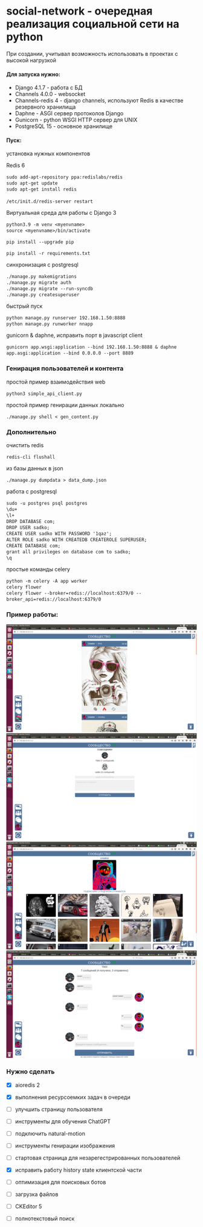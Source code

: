 # social-network - очередная реализация социальной сети на python

При создании, учитывал возможность использовать в проектах с высокой нагрузкой

#### Для запуска нужно:

* Django 4.1.7 - работа с БД
* Channels 4.0.0 - websocket
* Channels-redis 4 - django channels, используют Redis в качестве резервного хранилища
* Daphne - ASGI сервер протоколов Django
* Gunicorn - python WSGI HTTP сервер для UNIX
* PostgreSQL 15 - основное хранилище

#### Пуск:

установка нужных компонентов   

Redis 6   
```
sudo add-apt-repository ppa:redislabs/redis
sudo apt-get update
sudo apt-get install redis

/etc/init.d/redis-server restart
```

Виртуальная среда для работы с Django 3
```
python3.9 -m venv <myenvname>
source <myenvname>/bin/activate
```

```
pip install --upgrade pip
```

```
pip install -r requirements.txt
```

синхронизация с postgresql
```
./manage.py makemigrations   
./manage.py migrate auth   
./manage.py migrate --run-syncdb   
./manage.py createsuperuser   
```

быстрый пуск   
```
python manage.py runserver 192.168.1.50:8888   
python manage.py runworker nnapp   
```

gunicorn & daphne, исправить порт в javascript client
```
gunicorn app.wsgi:application --bind 192.168.1.50:8888 & daphne app.asgi:application --bind 0.0.0.0 --port 8889   
```
### Генирация пользователей и контента  
 
простой пример взаимодействия web   
```
python3 simple_api_client.py
```

простой пример генирации данных локально
```
./manage.py shell < gen_content.py
```

### Дополнительно  
 
очистить redis   
```
redis-cli flushall
```
из базы данных в json   
```
./manage.py dumpdata > data_dump.json
```
работа с postgresql   
```
sudo -u postgres psql postgres
\du+
\l+
DROP DATABASE com;
DROP USER sadko;
CREATE USER sadko WITH PASSWORD '1qaz';
ALTER ROLE sadko WITH CREATEDB CREATEROLE SUPERUSER;
CREATE DATABASE com;
grant all privileges on database com to sadko;
\q
```
простые команды celery
```
python -m celery -A app worker
celery flower
celery flower --broker=redis://localhost:6379/0 --broker_api=redis://localhost:6379/0
```

### Пример работы:
![Иллюстрация к проекту](https://github.com/evilsadko/social-network/blob/v0.2/media/skr1.png)
![Иллюстрация к проекту](https://github.com/evilsadko/social-network/blob/v0.2/media/skr2.png)
![Иллюстрация к проекту](https://github.com/evilsadko/social-network/blob/v0.2/media/skr3.png)
![Иллюстрация к проекту](https://github.com/evilsadko/social-network/blob/v0.2/media/skr4.png)

### Нужно сделать
- [x] aioredis 2   
- [x] выполнения ресурсоемких задач в очереди   
- [ ] улучшить страницу пользователя   
- [ ] инструменты для обучения ChatGPT   
- [ ] подключить natural-motion   
- [ ] инструменты генирации изображения   
- [ ] стартовая страница для незарегестрированных пользователей   
- [x] исправить работу history state клиентской части   
- [ ] оптимизация для поисковых ботов   
- [ ] загрузка файлов   
- [ ] CKEditor 5   
- [ ] полнотекстовый поиск   


